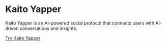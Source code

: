 # Kaito Yapper

Kaito Yapper is an AI-powered social protocol that connects users with AI-driven conversations and insights.

[Try Kaito Yapper](https://yaps.kaito.ai/referral/1238196096989638662)

